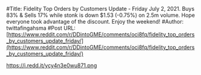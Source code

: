 #Title: Fidelity Top Orders by Customers Update - Friday July 2, 2021. Buys 83% & Sells 17% while stonk is down $1.53 (-0.75%) on 2.5m volume. Hope everyone took advantage of the discount. Enjoy the weekend!
#Author: twittafingahsma
#Post URL: [https://www.reddit.com/r/DDintoGME/comments/oci8fq/fidelity_top_orders_by_customers_update_friday/](https://www.reddit.com/r/DDintoGME/comments/oci8fq/fidelity_top_orders_by_customers_update_friday/)


https://i.redd.it/ycy4n3e0wu871.png